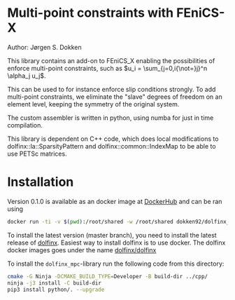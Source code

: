 # Multi-point constraints with FEniCS-X
Author: Jørgen S. Dokken

This library contains an add-on to FEniCS_X enabling the possibilities
of enforce multi-point constraints, such as $`u_i =
\sum_{j=0,i{\not=}j}^n \alpha_j u_j`$.

This can be used to for instance enforce slip conditions strongly. To
add multi-point constraints, we eliminate the "slave" degrees of freedom
on an element level, keeping the symmetry of the original system.

The custom assembler is written in python, using numba for just in time
compilation.

This library is dependent on C++ code, which does local modifications to
dolfinx::la::SparsityPattern and dolfinx::common::IndexMap to be able to
use PETSc matrices.

# Installation

Version 0.1.0 is available as an docker image at [DockerHub](https://hub.docker.com/r/dokken92/dolfinx_mpc)
and can be ran using
```bash
docker run -ti -v $(pwd):/root/shared -w /root/shared dokken92/dolfinx_mpc:0.1.0
```

To install the latest version (master branch), you need to install the latest release of [dolfinx](https://github.com/FEniCS/dolfinx).
Easiest way to install dolfinx is to use docker. The dolfinx docker images goes under the name [dolfinx/dolfinx](https://hub.docker.com/r/dolfinx/dolfinx)

To install the `dolfinx_mpc`-library run the following code from this directory:
```bash
cmake -G Ninja -DCMAKE_BUILD_TYPE=Developer -B build-dir ../cpp/
ninja -j3 install -C build-dir
pip3 install python/. --upgrade
```